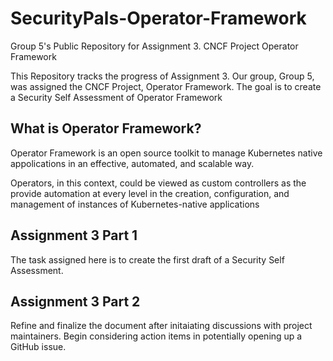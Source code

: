 # SecurityPals-Operator-Framework
Group 5's Public Repository for Assignment 3. CNCF Project Operator Framework

This Repository tracks the progress of Assignment 3. Our group, Group 5, was assigned the CNCF Project, Operator Framework. The goal is to create a Security Self Assessment of Operator Framework

## What is Operator Framework?
Operator Framework is an open source toolkit to manage Kubernetes native appolications in an effective, automated, and scalable way.

Operators, in this context, could be viewed as custom controllers as the provide automation at every level in the creation, configuration, and management of instances of Kubernetes-native applications

## Assignment 3 Part 1
The task assigned here is to create the first draft of a Security Self Assessment.

## Assignment 3 Part 2 
Refine and finalize the document after initaiating discussions with project maintainers. Begin considering action items in potentially opening up a GitHub issue.
